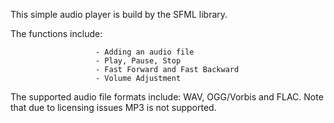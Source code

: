 This simple audio player is build by the SFML library.

The functions include: 

                       - Adding an audio file
                       - Play, Pause, Stop
                       - Fast Forward and Fast Backward
                       - Volume Adjustment


The supported audio file formats include: WAV, OGG/Vorbis and FLAC. 
Note that due to licensing issues MP3 is not supported.


